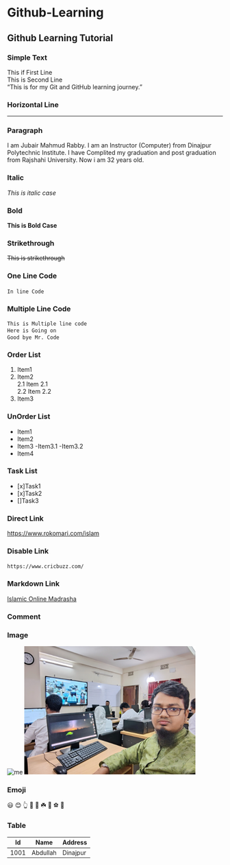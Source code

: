 # Github-Learning
## Github Learning Tutorial


### Simple Text
This if First Line  
This is Second Line  
“This is for my Git and GitHub learning journey.”

### Horizontal Line
---
### Paragraph
<p>I am Jubair Mahmud Rabby. I am an Instructor (Computer) from Dinajpur Polytechnic Institute.  
I have Complited my graduation and post graduation from Rajshahi University.  
Now i am 32 years old. </p>

### Italic
<i> This is italic case </i> 

### Bold
<b> This is Bold Case</b>  
### Strikethrough
<del> This is strikethrough  </del> 

### One Line Code
`In line Code`

### Multiple Line Code
```
This is Multiple line code
Here is Going on
Good bye Mr. Code
```

### Order List
1. Item1
2. Item2  
   2.1 Item 2.1  
   2.2 Item 2.2
4. Item3


### UnOrder List

- Item1
- Item2
- Item3
  -Item3.1
  -Item3.2
- Item4

### Task List

- [x]Task1
- [x]Task2
- []Task3

### Direct Link
https://www.rokomari.com/islam

### Disable Link
`https://www.cricbuzz.com/`

### Markdown Link
[Islamic Online Madrasha](https://portal.iom.edu.bd/)

### Comment
<!-- This is Commenting -->

### Image
![me](https://github.com/user-attachments/assets/cd41b12d-9882-4096-8559-d00dbf285905)
<img src="./my.jpg" width="400" title="Profile Image"  />

### Emoji
😃 😊 👆  🤲  🌳  ☘️  🍓  ⚽️  🚙

### Table
|Id|Name|Address|
|----|----|----|
|1001|Abdullah|Dinajpur|


